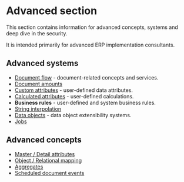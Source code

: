 # Advanced section

This section contains information for advanced concepts, systems and deep dive in the security.

It is intended primarily for advanced ERP implementation consultants.

## Advanced systems

- [Document flow](https://docs.erp.net/tech/advanced/document-flow/index.html) - document-related concepts and services.
- [Document amounts](https://docs.erp.net/tech/advanced/document-amounts/index.html) 
- [Custom attributes](https://docs.erp.net/tech/advanced/custom-attributes/index.html) - user-defined data attributes.
- [Calculated attributes](https://docs.erp.net/tech/advanced/calculated-attributes/index.html) - user-defined calculations.
- **Business rules** - user-defined and system business rules.
- [String interpolation](https://docs.erp.net/tech/advanced/string-interpolation/index.html)
- [Data objects](https://docs.erp.net/tech/advanced/data-objects/index.html) - data object extensibility systems.
- [Jobs](https://docs.erp.net/tech/advanced/jobs/index.html)

## Advanced concepts

- [Master / Detail attributes](https://docs.erp.net/tech/advanced/concepts/master-detail-attributes.html)
- [Object / Relational mapping](https://docs.erp.net/tech/advanced/concepts/object-relational-mapping.html)
- [Aggregates](https://docs.erp.net/tech/advanced/concepts/aggregates.html)
- [Scheduled document events](https://docs.erp.net/tech/advanced/concepts/scheduled-document-events/index.html)
